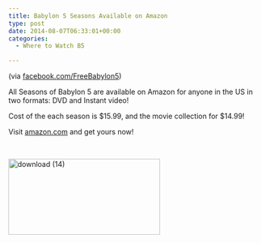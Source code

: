 ```yaml
---
title: Babylon 5 Seasons Available on Amazon
type: post
date: 2014-08-07T06:33:01+00:00
categories:
  - Where to Watch B5

---
```

(via <a href="http://www.facebook.com/FreeBabylon5" target="_blank">facebook.com/FreeBabylon5</a>)

All Seasons of Babylon 5 are available on Amazon for anyone in the US in two formats: DVD and Instant video!

Cost of the each season is $15.99, and the movie collection for $14.99!

Visit <a href="http://www.amazon.com/s/ref=nb_sb_ss_c_0_7?url=search-alias%3Dmovies-tv&field-keywords=babylon+5&sprefix=babylon%2Caps%2C171" target="_blank">amazon.com</a> and get yours now!

&nbsp;

[<img class="aligncenter size-medium wp-image-897" src="http://freeb5:8888/wp-content/uploads/2014/08/download-14-300x150.jpg" alt="download (14)" width="300" height="150" />][1]

 [1]: http://freeb5:8888/wp-content/uploads/2014/08/download-14.jpg
